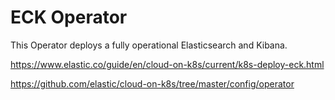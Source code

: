 
# ECK Operator

This Operator deploys a fully operational Elasticsearch and Kibana.


https://www.elastic.co/guide/en/cloud-on-k8s/current/k8s-deploy-eck.html

https://github.com/elastic/cloud-on-k8s/tree/master/config/operator
